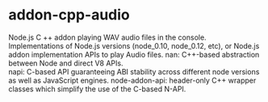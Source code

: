 # addon-cpp-audio
Node.js  C ++ addon playing WAV audio  files  in  the console.
Implementations of  Node.js versions (node_0.10, node_0.12, etc), or Node.js addon implementation APIs to play Audio files.
nan: C++-based abstraction between Node and direct V8 APIs.  
napi: C-based API guaranteeing ABI stability across different node versions as well as JavaScript engines.
node-addon-api: header-only C++ wrapper classes which simplify the use of the C-based N-API.
